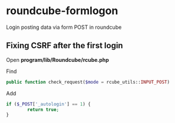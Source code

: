 # roundcube-formlogon
Login posting data via form POST in roundcube

## Fixing CSRF after the first login

Open **program/lib/Roundcube/rcube.php**

Find
```php
public function check_request($mode = rcube_utils::INPUT_POST)
```

Add
```php
if ($_POST['_autologin'] == 1) {
        return true;
}
```
